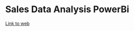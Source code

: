 # Sales Data Analysis PowerBi

<a href='https://app.powerbi.com/view?r=eyJrIjoiODQ5ZDZiODItYTg3NS00ZjA4LWI2ZTItNWE3MzZlNjhjYWY5IiwidCI6IjUyMDBmN2QxLTBjNjItNGIxZS04ZDVkLWE2ODBlZjlmZWViNiIsImMiOjF9&pageName=ReportSection' target="blank">Link to web<a>
